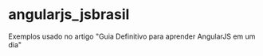 angularjs_jsbrasil
==================

Exemplos usado no artigo "Guia Definitivo para aprender AngularJS em um dia"
